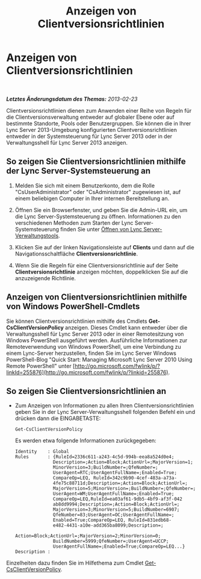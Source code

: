 ﻿---
title: Anzeigen von Clientversionsrichtlinien
TOCTitle: Anzeigen von Clientversionsrichtlinien
ms:assetid: 6cd9a897-c694-4d6a-8259-2d3c01fce275
ms:mtpsurl: https://technet.microsoft.com/de-de/library/JJ898479(v=OCS.15)
ms:contentKeyID: 52056362
ms.date: 05/19/2016
mtps_version: v=OCS.15
ms.translationtype: HT
---

# Anzeigen von Clientversionsrichtlinien

 

_**Letztes Änderungsdatum des Themas:** 2013-02-23_

Clientversionsrichtlinien dienen zum Anwenden einer Reihe von Regeln für die Clientversionsverwaltung entweder auf globaler Ebene oder auf bestimmte Standorte, Pools oder Benutzergruppen. Sie können die in Ihrer Lync Server 2013-Umgebung konfigurierten Clientversionsrichtlinien entweder in der Systemsteuerung für Lync Server 2013 oder in der Verwaltungsshell für Lync Server 2013 anzeigen.

## So zeigen Sie Clientversionsrichtlinien mithilfe der Lync Server-Systemsteuerung an

1.  Melden Sie sich mit einem Benutzerkonto, dem die Rolle "CsUserAdministrator" oder "CsAdministrator" zugewiesen ist, auf einem beliebigen Computer in Ihrer internen Bereitstellung an.

2.  Öffnen Sie ein Browserfenster, und geben Sie die Admin-URL ein, um die Lync Server-Systemsteuerung zu öffnen. Informationen zu den verschiedenen Methoden zum Starten der Lync Server-Systemsteuerung finden Sie unter [Öffnen von Lync Server-Verwaltungstools](lync-server-2013-open-lync-server-administrative-tools.md).

3.  Klicken Sie auf der linken Navigationsleiste auf **Clients** und dann auf die Navigationsschaltfläche **Clientversionsrichtlinie**.

4.  Wenn Sie die Regeln für eine Clientversionsrichtlinie auf der Seite **Clientversionsrichtlinie** anzeigen möchten, doppelklicken Sie auf die anzuzeigende Richtlinie.

## Anzeigen von Clientversionsrichtlinien mithilfe von Windows PowerShell-Cmdlets

Sie können Clientversionsrichtlinien mithilfe des Cmdlets **Get-CsClientVersionPolicy** anzeigen. Dieses Cmdlet kann entweder über die Verwaltungsshell für Lync Server 2013 oder in einer Remotesitzung von Windows PowerShell ausgeführt werden. Ausführliche Informationen zur Remoteverwendung von Windows PowerShell, um eine Verbindung zu einem Lync-Server herzustellen, finden Sie im Lync Server Windows PowerShell-Blog "Quick Start: Managing Microsoft Lync Server 2010 Using Remote PowerShell" unter [http://go.microsoft.com/fwlink/p/?linkId=255876](http://go.microsoft.com/fwlink/p/?linkid=255876).

## So zeigen Sie Clientversionsrichtlinien an

  - Zum Anzeigen von Informationen zu allen Ihren Clientversionsrichtlinien geben Sie in der Lync Server-Verwaltungsshell folgenden Befehl ein und drücken dann die EINGABETASTE:
    
        Get-CsClientVersionPolicy
    
    Es werden etwa folgende Informationen zurückgegeben:
    
        Identity    : Global
        Rules       : {RuleId=2336c611-a243-4c5d-994b-eea8a524d0e4;
                      Description=;Action=Block;ActionUrl=;MajorVersion=1;
                      MinorVersion=3;BuildNumber=;QfeNumber=;
                      UserAgent=RTC;UserAgentFullName=;Enabled=True;
                      CompareOp=LEQ, RuleId=342c9b90-4cef-483a-a73a-
                      4fe75c88711d;Description=;Action=Block;ActionUrl=;
                      MajorVersion=5;MinorVersion=;BuildNumber=;QfeNumber=;
                      UserAgent=WM;UserAgentFullName=;Enabled=True;
                      CompareOp=LEQ,RuleId=ea03af61-9db5-4bf9-af3f-042
                      ab8dd9994;Description=;Action=Block;ActionUrl=;
                      MajorVersion=3;MinorVersion=5;BuildNumber=6907;
                      QfeNumber=83;UserAgent=OC;UserAgentFullName=;
                      Enabled=True;CompareOp=LEQ, RuleId=831edb68-
                      e482-4431-a10e-add365ba8099;Description=;
                      Action=Block;ActionUrl=;MajorVersion=2;MinorVersion=0;
                      BuildNumber=5999;QfeNumber=;UserAgent=UCCP;
                      UserAgentFullName=;Enabled=True;CompareOp=LEQ...}
        Description :

Einzelheiten dazu finden Sie im Hilfethema zum Cmdlet [Get-CsClientVersionPolicy](https://docs.microsoft.com/en-us/powershell/module/skype/Get-CsClientVersionPolicy).


